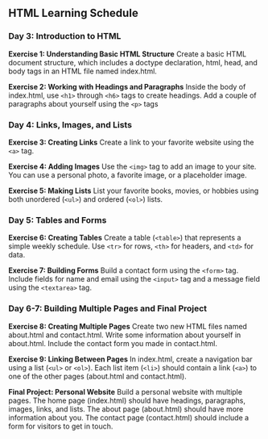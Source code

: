 ## HTML Learning Schedule

### Day 3: Introduction to HTML

**Exercise 1: Understanding Basic HTML Structure**
Create a basic HTML document structure, which includes a doctype declaration, html, head, and body tags in an HTML file named index.html.

**Exercise 2: Working with Headings and Paragraphs**
Inside the body of index.html, use `<h1>` through `<h6>` tags to create headings. Add a couple of paragraphs about yourself using the `<p>` tags


### Day 4: Links, Images, and Lists

**Exercise 3: Creating Links**
Create a link to your favorite website using the `<a>` tag.

**Exercise 4: Adding Images**
Use the `<img>` tag to add an image to your site. You can use a personal photo, a favorite image, or a placeholder image.

**Exercise 5: Making Lists**
List your favorite books, movies, or hobbies using both unordered (`<ul>`) and ordered (`<ol>`) lists.

### Day 5: Tables and Forms

**Exercise 6: Creating Tables**
Create a table (`<table>`) that represents a simple weekly schedule. Use `<tr>` for rows, `<th>` for headers, and `<td>` for data.

**Exercise 7: Building Forms**
Build a contact form using the `<form>` tag. Include fields for name and email using the `<input>` tag and a message field using the `<textarea>` tag.

### Day 6-7: Building Multiple Pages and Final Project

**Exercise 8: Creating Multiple Pages**
Create two new HTML files named about.html and contact.html. Write some information about yourself in about.html. Include the contact form you made in contact.html.

**Exercise 9: Linking Between Pages**
In index.html, create a navigation bar using a list (`<ul>` or `<ol>`). Each list item (`<li>`) should contain a link (`<a>`) to one of the other pages (about.html and contact.html).

**Final Project: Personal Website**
Build a personal website with multiple pages. The home page (index.html) should have headings, paragraphs, images, links, and lists. The about page (about.html) should have more information about you. The contact page (contact.html) should include a form for visitors to get in touch.
